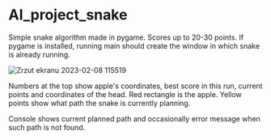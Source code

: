 # AI_project_snake

Simple snake algorithm made in pygame. Scores up to 20-30 points.
If pygame is installed, running main should create the window in which snake is already running.

![Zrzut ekranu 2023-02-08 115519](https://user-images.githubusercontent.com/122398887/217510342-22432f64-8242-4c53-9f7e-ccf65c09a649.png)

Numbers at the top show apple's coordinates, best score in this run, current points and coordinates of the head.
Red rectangle is the apple.
Yellow points show what path the snake is currently planning.

Console shows current planned path and occasionally error message when such path is not found.

